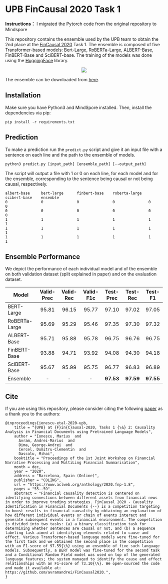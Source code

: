 # UPB FinCausal 2020 Task 1

**Instructions：** I migrated the Pytorch code from the original repository to Mindspore

This repository contains the ensemble used by the UPB team to obtain the 2nd place at the [FinCausal 2020](http://wp.lancs.ac.uk/cfie/fincausal2020/) Task 1. The ensemble is composed of five Transformer-based models: Bert-Large, RoBERTa-Large, ALBERT-Base, FinBERT-Base and SciBERT-base. The training of the models was done using the [HuggingFace](https://github.com/huggingface/transformers) library.

<p align="center">
  <img src="https://raw.githubusercontent.com/avramandrei/UPB-FinCausal-2020-Task-1/main/resources/Ensemble-Figure.png">
</p>

The ensemble can be downloaded from [here](https://swarm.cs.pub.ro/~ccercel/UPB-Fincausal2020-best-ensemble.zip).

## Installation

Make sure you have Python3 and MindSpore installed. Then, install the dependencies via pip:

```
pip install -r requirements.txt
```

## Prediction

To make a prediction run the `predict.py` script and give it an input file with a sentence on each line and the path to the ensemble of models.

```
python3 predict.py [input_path] [ensemble_path] [--output_path]
```

The script will output a file with 1 or 0 on each line, for each model and for the ensemble, corresponding to the sentence being causal or not being causal, respectively. 

```
albert-base     bert-large      finbert-base    roberta-large   scibert-base    ensemble        
0               0               0               0               0               0               
0               0               0               0               0               0               
1               1               1               1               1               1               
1               1               1               1               1               1               
1               1               1               1               1               1               
```

## Ensemble Performance

We depict the performance of each individual model and of the ensemble on both validation dataset (split explained in paper) and on the evaluation dataset.

| Model | Valid-Prec | Valid-Rec | Valid-F1c | Test-Prec | Test-Rec | Test-F1 |
--------| :----------: | :----------: | :----------: | :----------: | :----------: | :----------: |
BERT-Large | 95.81 | 96.15 | 95.77 | 97.10 | 97.02 | 97.05 |
RoBERTa-Large | 95.69 | 95.29 | 95.46 | 97.35 | 97.30 | 97.32 |
ALBERT-Base | 95.71 | 95.88 | 95.78 | 96.75 | 96.76 | 96.75 | 
FinBERT-Base | 93.88 | 94.71 | 93.92 | 94.08 | 94.30 | 94.18 |
SciBERT-Base | 95.67 | 95.99 | 95.75 | 96.77 | 96.83 | 96.89 | 
Ensemble | - | - | - | **97.53** | **97.59** | **97.55** |

## Cite
If you are using this repository, please consider citing the following [paper](https://www.aclweb.org/anthology/2020.fnp-1.8.pdf) as a thank you to the authors: 
```
@inproceedings{ionescu-etal-2020-upb,
    title = "{UPB} at {F}in{C}ausal-2020, Tasks 1 {\&} 2: Causality Analysis in Financial Documents using Pretrained Language Models",
    author = "Ionescu, Marius  and
      Avram, Andrei-Marius  and
      Dima, George-Andrei  and
      Cercel, Dumitru-Clementin  and
      Dascalu, Mihai",
    booktitle = "Proceedings of the 1st Joint Workshop on Financial Narrative Processing and MultiLing Financial Summarisation",
    month = dec,
    year = "2020",
    address = "Barcelona, Spain (Online)",
    publisher = "COLING",
    url = "https://www.aclweb.org/anthology/2020.fnp-1.8",
    pages = "55--59",
    abstract = "Financial causality detection is centered on identifying connections between different assets from financial news in order to improve trading strategies. FinCausal 2020 - Causality Identification in Financial Documents {--} is a competition targeting to boost results in financial causality by obtaining an explanation of how different individual events or chain of events interact and generate subsequent events in a financial environment. The competition is divided into two tasks: (a) a binary classification task for determining whether sentences are causal or not, and (b) a sequence labeling task aimed at identifying elements related to cause and effect. Various Transformer-based language models were fine-tuned for the first task and we obtained the second place in the competition with an F1-score of 97.55{\%} using an ensemble of five such language models. Subsequently, a BERT model was fine-tuned for the second task and a Conditional Random Field model was used on top of the generated language features; the system managed to identify the cause and effect relationships with an F1-score of 73.10{\%}. We open-sourced the code and made it available at: https://github.com/avramandrei/FinCausal2020.",
}
```



